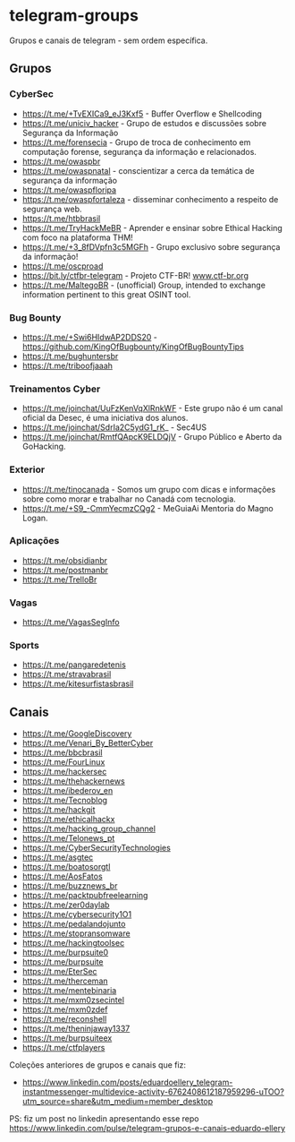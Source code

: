 # telegram-groups
Grupos e canais de telegram - sem ordem específica.

## Grupos

### CyberSec

- https://t.me/+TvEXICa9_eJ3Kxf5 - Buffer Overflow e Shellcoding
- https://t.me/uniciv_hacker - Grupo de estudos e discussões sobre Segurança da Informação
- https://t.me/forensecia - Grupo de troca de conhecimento em computação forense, segurança da informação e relacionados.
- https://t.me/owaspbr
- https://t.me/owaspnatal - conscientizar a cerca da temática de segurança da informação
- https://t.me/owaspfloripa
- https://t.me/owaspfortaleza - disseminar conhecimento a respeito de segurança web.
- https://t.me/htbbrasil
- https://t.me/TryHackMeBR - Aprender e ensinar sobre Ethical Hacking com foco na plataforma THM!
- https://t.me/+3_8fDVpfn3c5MGFh - Grupo exclusivo sobre segurança da informação!
- https://t.me/oscproad
- https://bit.ly/ctfbr-telegram - Projeto CTF-BR! www.ctf-br.org
- https://t.me/MaltegoBR - (unofficial) Group, intended to exchange information pertinent to this great OSINT tool.

### Bug Bounty

- https://t.me/+Swi6HIdwAP2DDS20 - https://github.com/KingOfBugbounty/KingOfBugBountyTips
- https://t.me/bughuntersbr
- https://t.me/triboofjaaah

### Treinamentos Cyber

- https://t.me/joinchat/UuFzKenVqXlRnkWF - Este grupo não é um canal oficial da Desec, é uma iniciativa dos alunos.
- https://t.me/joinchat/SdrIa2C5ydG1_rK_ - Sec4US
- https://t.me/joinchat/RmtfQApcK9ELDQjV - Grupo Público e Aberto da GoHacking.

### Exterior

- https://t.me/tinocanada - Somos um grupo com dicas e informações sobre como morar e trabalhar no Canadá com tecnologia.
- https://t.me/+S9_-CmmYecmzCQg2 - MeGuiaAi Mentoria do Magno Logan.

### Aplicações

- https://t.me/obsidianbr
- https://t.me/postmanbr
- https://t.me/TrelloBr

### Vagas

- https://t.me/VagasSegInfo

### Sports

- https://t.me/pangaredetenis
- https://t.me/stravabrasil
- https://t.me/kitesurfistasbrasil

## Canais

- https://t.me/GoogleDiscovery
- https://t.me/Venari_By_BetterCyber
- https://t.me/bbcbrasil
- https://t.me/FourLinux
- https://t.me/hackersec
- https://t.me/thehackernews
- https://t.me/ibederov_en
- https://t.me/Tecnoblog
- https://t.me/hackgit
- https://t.me/ethicalhackx
- https://t.me/hacking_group_channel
- https://t.me/Telonews_pt
- https://t.me/CyberSecurityTechnologies
- https://t.me/asgtec
- https://t.me/boatosorgtl
- https://t.me/AosFatos
- https://t.me/buzznews_br
- https://t.me/packtpubfreelearning
- https://t.me/zer0daylab
- https://t.me/cybersecurity1O1
- https://t.me/pedalandojunto
- https://t.me/stopransomware
- https://t.me/hackingtoolsec
- https://t.me/burpsuite0
- https://t.me/burpsuite
- https://t.me/EterSec
- https://t.me/therceman
- https://t.me/mentebinaria
- https://t.me/mxm0zsecintel
- https://t.me/mxm0zdef
- https://t.me/reconshell
- https://t.me/theninjaway1337
- https://t.me/burpsuiteex
- https://t.me/ctfplayers

Coleções anteriores de grupos e canais que fiz:

- https://www.linkedin.com/posts/eduardoellery_telegram-instantmessenger-multidevice-activity-6762408612187959296-uTOO?utm_source=share&utm_medium=member_desktop

PS: fiz um post no linkedin apresentando esse repo https://www.linkedin.com/pulse/telegram-grupos-e-canais-eduardo-ellery
